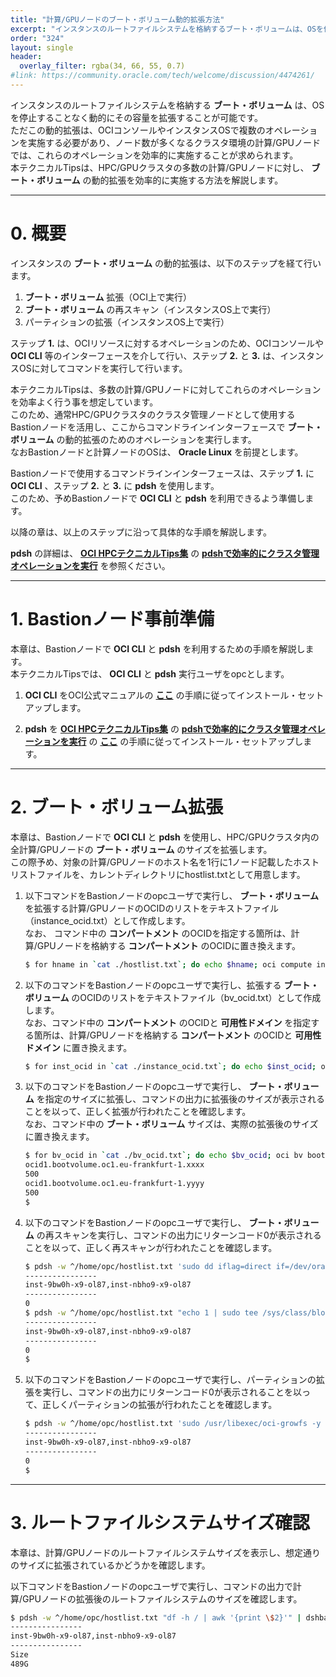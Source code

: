 ```yaml
---
title: "計算/GPUノードのブート・ボリューム動的拡張方法"
excerpt: "インスタンスのルートファイルシステムを格納するブート・ボリュームは、OSを停止することなく動的にその容量を拡張することが可能です。ただこの動的拡張は、OCIコンソールやインスタンスOSで複数のオペレーションを実施する必要があり、ノード数が多くなるクラスタ環境の計算/GPUノードでは、これらのオペレーションを効率的に実施することが求められます。本テクニカルTipsは、HPC/GPUクラスタの多数の計算/GPUノードに対し、ブート・ボリュームの動的拡張を効率的に実施する方法を解説します。"
order: "324"
layout: single
header:
  overlay_filter: rgba(34, 66, 55, 0.7)
#link: https://community.oracle.com/tech/welcome/discussion/4474261/
---
```


インスタンスのルートファイルシステムを格納する **ブート・ボリューム** は、OSを停止することなく動的にその容量を拡張することが可能です。  
ただこの動的拡張は、OCIコンソールやインスタンスOSで複数のオペレーションを実施する必要があり、ノード数が多くなるクラスタ環境の計算/GPUノードでは、これらのオペレーションを効率的に実施することが求められます。  
本テクニカルTipsは、HPC/GPUクラスタの多数の計算/GPUノードに対し、 **ブート・ボリューム** の動的拡張を効率的に実施する方法を解説します。

***
# 0. 概要

インスタンスの **ブート・ボリューム** の動的拡張は、以下のステップを経て行います。

1. **ブート・ボリューム** 拡張（OCI上で実行）
2. **ブート・ボリューム** の再スキャン（インスタンスOS上で実行）
3. パーティションの拡張（インスタンスOS上で実行）

ステップ **1.** は、OCIリソースに対するオペレーションのため、OCIコンソールや **OCI CLI** 等のインターフェースを介して行い、ステップ **2.** と **3.** は、インスタンスOSに対してコマンドを実行して行います。

本テクニカルTipsは、多数の計算/GPUノードに対してこれらのオペレーションを効率よく行う事を想定しています。  
このため、通常HPC/GPUクラスタのクラスタ管理ノードとして使用するBastionノードを活用し、ここからコマンドラインインターフェースで **ブート・ボリューム** の動的拡張のためのオペレーションを実行します。  
なおBastionノードと計算ノードのOSは、 **Oracle Linux** を前提とします。

Bastionノードで使用するコマンドラインインターフェースは、ステップ **1.** に **OCI CLI** 、ステップ **2.** と **3.** に **pdsh** を使用します。  
このため、予めBastionノードで **OCI CLI** と **pdsh** を利用できるよう準備します。

以降の章は、以上のステップに沿って具体的な手順を解説します。

**pdsh** の詳細は、 **[OCI HPCテクニカルTips集](/ocitutorials/hpc/#3-oci-hpcテクニカルtips集)** の **[pdshで効率的にクラスタ管理オペレーションを実行](/ocitutorials/hpc/tech-knowhow/cluster-with-pdsh/)** を参照ください。

***
# 1. Bastionノード事前準備

本章は、Bastionノードで **OCI CLI** と **pdsh** を利用するための手順を解説します。  
本テクニカルTipsでは、 **OCI CLI** と **pdsh** 実行ユーザをopcとします。

1. **OCI CLI** をOCI公式マニュアルの **[ここ](https://docs.oracle.com/ja-jp/iaas/Content/API/SDKDocs/cliinstall.htm)** の手順に従ってインストール・セットアップします。

2. **pdsh** を  **[OCI HPCテクニカルTips集](/ocitutorials/hpc/#3-oci-hpcテクニカルtips集)** の **[pdshで効率的にクラスタ管理オペレーションを実行](/ocitutorials/hpc/tech-knowhow/cluster-with-pdsh/)** の **[ここ](/ocitutorials/hpc/tech-knowhow/cluster-with-pdsh/#1-pdshインストールセットアップ)** の手順に従ってインストール・セットアップします。

***
# 2. ブート・ボリューム拡張

本章は、Bastionノードで **OCI CLI** と **pdsh** を使用し、HPC/GPUクラスタ内の全計算/GPUノードの **ブート・ボリューム** のサイズを拡張します。  
この際予め、対象の計算/GPUノードのホスト名を1行に1ノード記載したホストリストファイルを、カレントディレクトリにhostlist.txtとして用意します。  

1. 以下コマンドをBastionノードのopcユーザで実行し、 **ブート・ボリューム** を拡張する計算/GPUノードのOCIDのリストをテキストファイル（instance_ocid.txt）として作成します。  
なお、 コマンド中の **コンパートメント** のOCIDを指定する箇所は、計算/GPUノードを格納する **コンパートメント** のOCIDに置き換えます。

    ```sh
    $ for hname in `cat ./hostlist.txt`; do echo $hname; oci compute instance list --compartment-id compartment_ocid --display-name $hname | jq -r '.data[].id' >> ./instance_ocid.txt; done
    ```

2. 以下のコマンドをBastionノードのopcユーザで実行し、拡張する **ブート・ボリューム** のOCIDのリストをテキストファイル（bv_ocid.txt）として作成します。  
なお、コマンド中の **コンパートメント** のOCIDと **可用性ドメイン** を指定する箇所は、計算/GPUノードを格納する **コンパートメント** のOCIDと **可用性ドメイン** に置き換えます。

    ```sh
    $ for inst_ocid in `cat ./instance_ocid.txt`; do echo $inst_ocid; oci compute boot-volume-attachment list --availability-domain ad_name --compartment-id compartment_ocid --instance-id $inst_ocid | jq -r '.data[]."boot-volume-id"' >> bv_ocid.txt; done
    ```

3. 以下のコマンドをBastionノードのopcユーザで実行し、 **ブート・ボリューム** を指定のサイズに拡張し、コマンドの出力に拡張後のサイズが表示されることを以って、正しく拡張が行われたことを確認します。  
なお、コマンド中の **ブート・ボリューム** サイズは、実際の拡張後のサイズに置き換えます。

    ```sh
    $ for bv_ocid in `cat ./bv_ocid.txt`; do echo $bv_ocid; oci bv boot-volume update --boot-volume-id $bv_ocid --size-in-gbs 500 | jq -r '.data."size-in-gbs"'; done
    ocid1.bootvolume.oc1.eu-frankfurt-1.xxxx
    500
    ocid1.bootvolume.oc1.eu-frankfurt-1.yyyy
    500
    $
    ```


4. 以下のコマンドをBastionノードのopcユーザで実行し、 **ブート・ボリューム** の再スキャンを実行し、コマンドの出力にリターンコード0が表示されることを以って、正しく再スキャンが行われたことを確認します。

    ```sh
    $ pdsh -w ^/home/opc/hostlist.txt 'sudo dd iflag=direct if=/dev/oracleoci/oraclevda of=/dev/null count=1 > /dev/null 2>&1; echo $?' | dshbak -c
    ----------------
    inst-9bw0h-x9-ol87,inst-nbho9-x9-ol87
    ----------------
    0
    $ pdsh -w ^/home/opc/hostlist.txt "echo 1 | sudo tee /sys/class/block/\`readlink /dev/oracleoci/oraclevda | cut -d'/' -f 2\`/device/rescan > /dev/null; echo $?" | dshbak -c
    ----------------
    inst-9bw0h-x9-ol87,inst-nbho9-x9-ol87
    ----------------
    0
    $
    ```

5. 以下のコマンドをBastionノードのopcユーザで実行し、パーティションの拡張を実行し、コマンドの出力にリターンコード0が表示されることを以って、正しくパーティションの拡張が行われたことを確認します。

    ```sh
    $ pdsh -w ^/home/opc/hostlist.txt 'sudo /usr/libexec/oci-growfs -y > /dev/null; echo $?' | dshbak -c
    ----------------
    inst-9bw0h-x9-ol87,inst-nbho9-x9-ol87
    ----------------
    0
    $
    ```

***
# 3. ルートファイルシステムサイズ確認

本章は、計算/GPUノードのルートファイルシステムサイズを表示し、想定通りのサイズに拡張されているかどうかを確認します。

以下コマンドをBastionノードのopcユーザで実行し、コマンドの出力で計算/GPUノードの拡張後のルートファイルシステムのサイズを確認します。

```sh
$ pdsh -w ^/home/opc/hostlist.txt "df -h / | awk '{print \$2}'" | dshbak -c
----------------
inst-9bw0h-x9-ol87,inst-nbho9-x9-ol87
----------------
Size
489G
```